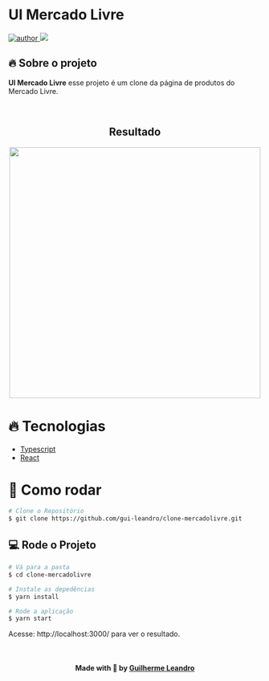 # UI Mercado Livre

<p>
  <a href="https://github.com/gui-leandro">
      <img src="https://img.shields.io/badge/author-guileandro-yellow?style=flat-square" alt="author">
  </a>
  <img src="https://img.shields.io/github/languages/count/gui-leandro/clone-mercadolivre?color=yellow&style=flat-square">
</p>

## 🔥 Sobre o projeto

**UI Mercado Livre** esse projeto é um clone da página de produtos do Mercado Livre.

<br>

<h2 align=center> Resultado </h2>
<p align=center>
  <img width="500px" src="https://drive.google.com/uc?export=view&id=1UGplEmPkt_5ELiahDbu18x84LtRDX-Jz">
</p>

# :fire: Tecnologias

* [Typescript](https://www.typescriptlang.org/)      
* [React](https://reactjs.org/)

# :construction_worker: Como rodar
```bash
# Clone o Repositório
$ git clone https://github.com/gui-leandro/clone-mercadolivre.git
```

## 💻 Rode o Projeto

```bash
# Vá para a pasta
$ cd clone-mercadolivre

# Instale as depedências
$ yarn install

# Rode a aplicação
$ yarn start
```
Acesse: http://localhost:3000/ para ver o resultado.

<br>

<h4 align=center>Made with 💛 by <a href="https://www.linkedin.com/in/guirdy1/">Guilherme Leandro</a></h4>
